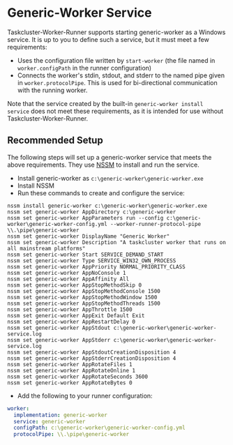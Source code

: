 # Generic-Worker Service

Taskcluster-Worker-Runner supports starting generic-worker as a Windows service.
It is up to you to define such a service, but it must meet a few requirements:

 * Uses the configuration file written by `start-worker`
   (the file named in `worker.configPath` in the runner configuration)
 * Connects the worker's stdin, stdout, and stderr to the named pipe given in
   `worker.protocolPipe`.  This is used for bi-directional communication with
   the running worker.

Note that the service created by the built-in `generic-worker install service`
does not meet these requirements, as it is intended for use without
Taskcluster-Worker-Runner.

## Recommended Setup

The following steps will set up a generic-worker service that meets the above requirements.
They use [NSSM](http://nssm.cc/) to install and run the service.

* Install generic-worker as `c:\generic-worker\generic-worker.exe`
* Install NSSM
* Run these commands to create and configure the service:

```shell
nssm install generic-worker c:\generic-worker\generic-worker.exe
nssm set generic-worker AppDirectory c:\generic-worker
nssm set generic-worker AppParameters run --config c:\generic-worker\generic-worker-config.yml --worker-runner-protocol-pipe \\.\pipe\generic-worker
nssm set generic-worker DisplayName "Generic Worker"
nssm set generic-worker Description "A taskcluster worker that runs on all mainstream platforms"
nssm set generic-worker Start SERVICE_DEMAND_START
nssm set generic-worker Type SERVICE_WIN32_OWN_PROCESS
nssm set generic-worker AppPriority NORMAL_PRIORITY_CLASS
nssm set generic-worker AppNoConsole 1
nssm set generic-worker AppAffinity All
nssm set generic-worker AppStopMethodSkip 0
nssm set generic-worker AppStopMethodConsole 1500
nssm set generic-worker AppStopMethodWindow 1500
nssm set generic-worker AppStopMethodThreads 1500
nssm set generic-worker AppThrottle 1500
nssm set generic-worker AppExit Default Exit
nssm set generic-worker AppRestartDelay 0
nssm set generic-worker AppStdout c:\generic-worker\generic-worker-service.log
nssm set generic-worker AppStderr c:\generic-worker\generic-worker-service.log
nssm set generic-worker AppStdoutCreationDisposition 4
nssm set generic-worker AppStderrCreationDisposition 4
nssm set generic-worker AppRotateFiles 1
nssm set generic-worker AppRotateOnline 1
nssm set generic-worker AppRotateSeconds 3600
nssm set generic-worker AppRotateBytes 0
```

* Add the following to your runner configuration:

```yaml
worker:
  implementation: generic-worker
  service: generic-worker
  configPath: c:\generic-worker\generic-worker-config.yml
  protocolPipe: \\.\pipe\generic-worker
```
